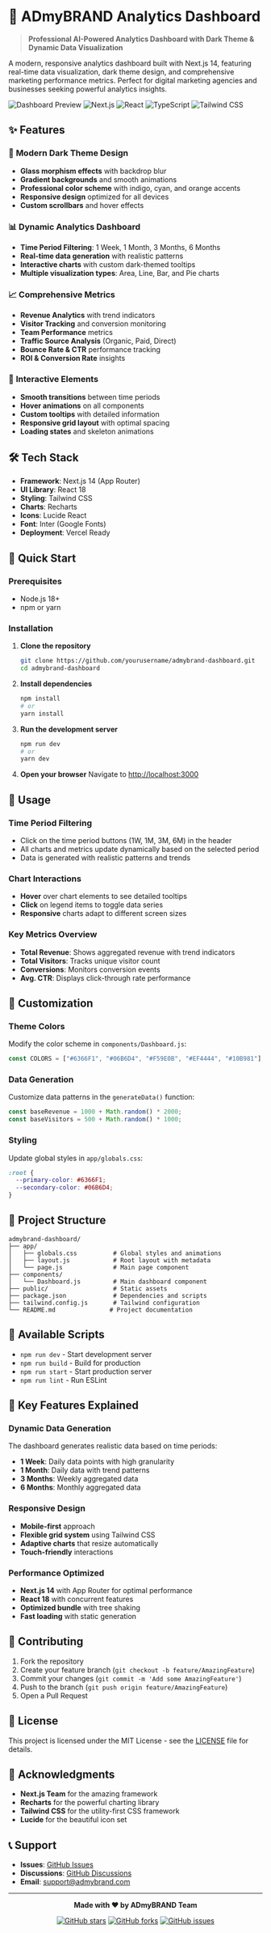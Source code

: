 # 🚀 ADmyBRAND Analytics Dashboard

> **Professional AI-Powered Analytics Dashboard with Dark Theme & Dynamic Data Visualization**

A modern, responsive analytics dashboard built with Next.js 14, featuring real-time data visualization, dark theme design, and comprehensive marketing performance metrics. Perfect for digital marketing agencies and businesses seeking powerful analytics insights.

![Dashboard Preview](https://img.shields.io/badge/Status-Live-brightgreen)
![Next.js](https://img.shields.io/badge/Next.js-14.0-black)
![React](https://img.shields.io/badge/React-18.0-blue)
![TypeScript](https://img.shields.io/badge/TypeScript-Ready-blue)
![Tailwind CSS](https://img.shields.io/badge/Tailwind-CSS-38B2AC)

## ✨ Features

### 🎨 **Modern Dark Theme Design**
- **Glass morphism effects** with backdrop blur
- **Gradient backgrounds** and smooth animations
- **Professional color scheme** with indigo, cyan, and orange accents
- **Responsive design** optimized for all devices
- **Custom scrollbars** and hover effects

### 📊 **Dynamic Analytics Dashboard**
- **Time Period Filtering**: 1 Week, 1 Month, 3 Months, 6 Months
- **Real-time data generation** with realistic patterns
- **Interactive charts** with custom dark-themed tooltips
- **Multiple visualization types**: Area, Line, Bar, and Pie charts

### 📈 **Comprehensive Metrics**
- **Revenue Analytics** with trend indicators
- **Visitor Tracking** and conversion monitoring
- **Team Performance** metrics
- **Traffic Source Analysis** (Organic, Paid, Direct)
- **Bounce Rate & CTR** performance tracking
- **ROI & Conversion Rate** insights

### 🎯 **Interactive Elements**
- **Smooth transitions** between time periods
- **Hover animations** on all components
- **Custom tooltips** with detailed information
- **Responsive grid layout** with optimal spacing
- **Loading states** and skeleton animations

## 🛠️ Tech Stack

- **Framework**: Next.js 14 (App Router)
- **UI Library**: React 18
- **Styling**: Tailwind CSS
- **Charts**: Recharts
- **Icons**: Lucide React
- **Font**: Inter (Google Fonts)
- **Deployment**: Vercel Ready

## 🚀 Quick Start

### Prerequisites
- Node.js 18+ 
- npm or yarn

### Installation

1. **Clone the repository**
   ```bash
   git clone https://github.com/yourusername/admybrand-dashboard.git
   cd admybrand-dashboard
   ```

2. **Install dependencies**
   ```bash
   npm install
   # or
   yarn install
   ```

3. **Run the development server**
   ```bash
   npm run dev
   # or
   yarn dev
   ```

4. **Open your browser**
   Navigate to [http://localhost:3000](http://localhost:3000)

## 📱 Usage

### Time Period Filtering
- Click on the time period buttons (1W, 1M, 3M, 6M) in the header
- All charts and metrics update dynamically based on the selected period
- Data is generated with realistic patterns and trends

### Chart Interactions
- **Hover** over chart elements to see detailed tooltips
- **Click** on legend items to toggle data series
- **Responsive** charts adapt to different screen sizes

### Key Metrics Overview
- **Total Revenue**: Shows aggregated revenue with trend indicators
- **Total Visitors**: Tracks unique visitor count
- **Conversions**: Monitors conversion events
- **Avg. CTR**: Displays click-through rate performance

## 🎨 Customization

### Theme Colors
Modify the color scheme in `components/Dashboard.js`:
```javascript
const COLORS = ["#6366F1", "#06B6D4", "#F59E0B", "#EF4444", "#10B981"];
```

### Data Generation
Customize data patterns in the `generateData()` function:
```javascript
const baseRevenue = 1000 + Math.random() * 2000;
const baseVisitors = 500 + Math.random() * 1000;
```

### Styling
Update global styles in `app/globals.css`:
```css
:root {
  --primary-color: #6366F1;
  --secondary-color: #06B6D4;
}
```

## 📁 Project Structure

```
admybrand-dashboard/
├── app/
│   ├── globals.css          # Global styles and animations
│   ├── layout.js            # Root layout with metadata
│   └── page.js              # Main page component
├── components/
│   └── Dashboard.js         # Main dashboard component
├── public/                  # Static assets
├── package.json             # Dependencies and scripts
├── tailwind.config.js       # Tailwind configuration
└── README.md               # Project documentation
```

## 🔧 Available Scripts

- `npm run dev` - Start development server
- `npm run build` - Build for production
- `npm run start` - Start production server
- `npm run lint` - Run ESLint

## 🌟 Key Features Explained

### Dynamic Data Generation
The dashboard generates realistic data based on time periods:
- **1 Week**: Daily data points with high granularity
- **1 Month**: Daily data with trend patterns
- **3 Months**: Weekly aggregated data
- **6 Months**: Monthly aggregated data

### Responsive Design
- **Mobile-first** approach
- **Flexible grid system** using Tailwind CSS
- **Adaptive charts** that resize automatically
- **Touch-friendly** interactions

### Performance Optimized
- **Next.js 14** with App Router for optimal performance
- **React 18** with concurrent features
- **Optimized bundle** with tree shaking
- **Fast loading** with static generation

## 🤝 Contributing

1. Fork the repository
2. Create your feature branch (`git checkout -b feature/AmazingFeature`)
3. Commit your changes (`git commit -m 'Add some AmazingFeature'`)
4. Push to the branch (`git push origin feature/AmazingFeature`)
5. Open a Pull Request

## 📄 License

This project is licensed under the MIT License - see the [LICENSE](LICENSE) file for details.

## 🙏 Acknowledgments

- **Next.js Team** for the amazing framework
- **Recharts** for the powerful charting library
- **Tailwind CSS** for the utility-first CSS framework
- **Lucide** for the beautiful icon set

## 📞 Support

- **Issues**: [GitHub Issues](https://github.com/yourusername/admybrand-dashboard/issues)
- **Discussions**: [GitHub Discussions](https://github.com/yourusername/admybrand-dashboard/discussions)
- **Email**: support@admybrand.com

---

<div align="center">

**Made with ❤️ by ADmyBRAND Team**

[![GitHub stars](https://img.shields.io/github/stars/yourusername/admybrand-dashboard?style=social)](https://github.com/yourusername/admybrand-dashboard)
[![GitHub forks](https://img.shields.io/github/forks/yourusername/admybrand-dashboard?style=social)](https://github.com/yourusername/admybrand-dashboard)
[![GitHub issues](https://img.shields.io/github/issues/yourusername/admybrand-dashboard)](https://github.com/yourusername/admybrand-dashboard/issues)

</div>
